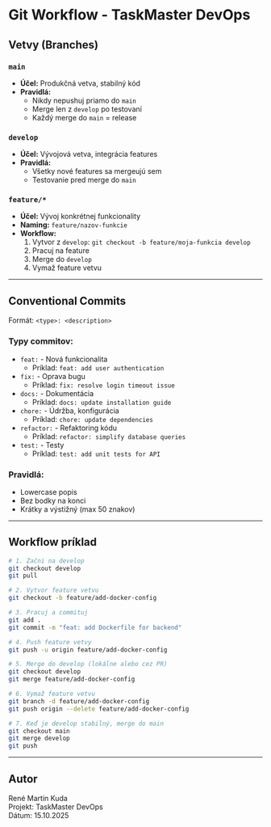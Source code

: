 # Git Workflow - TaskMaster DevOps

## Vetvy (Branches)

### `main`
- **Účel:** Produkčná vetva, stabilný kód
- **Pravidlá:** 
  - Nikdy nepushuj priamo do `main`
  - Merge len z `develop` po testovaní
  - Každý merge do `main` = release

### `develop`
- **Účel:** Vývojová vetva, integrácia features
- **Pravidlá:**
  - Všetky nové features sa mergeujú sem
  - Testovanie pred merge do `main`

### `feature/*`
- **Účel:** Vývoj konkrétnej funkcionality
- **Naming:** `feature/nazov-funkcie`
- **Workflow:**
  1. Vytvor z `develop`: `git checkout -b feature/moja-funkcia develop`
  2. Pracuj na feature
  3. Merge do `develop`
  4. Vymaž feature vetvu

---

## Conventional Commits

Formát: `<type>: <description>`

### Typy commitov:
- `feat:` - Nová funkcionalita
  - Príklad: `feat: add user authentication`
- `fix:` - Oprava bugu
  - Príklad: `fix: resolve login timeout issue`
- `docs:` - Dokumentácia
  - Príklad: `docs: update installation guide`
- `chore:` - Údržba, konfigurácia
  - Príklad: `chore: update dependencies`
- `refactor:` - Refaktoring kódu
  - Príklad: `refactor: simplify database queries`
- `test:` - Testy
  - Príklad: `test: add unit tests for API`

### Pravidlá:
- Lowercase popis
- Bez bodky na konci
- Krátky a výstižný (max 50 znakov)

---

## Workflow príklad
```bash
# 1. Začni na develop
git checkout develop
git pull

# 2. Vytvor feature vetvu
git checkout -b feature/add-docker-config

# 3. Pracuj a commituj
git add .
git commit -m "feat: add Dockerfile for backend"

# 4. Push feature vetvy
git push -u origin feature/add-docker-config

# 5. Merge do develop (lokálne alebo cez PR)
git checkout develop
git merge feature/add-docker-config

# 6. Vymaž feature vetvu
git branch -d feature/add-docker-config
git push origin --delete feature/add-docker-config

# 7. Keď je develop stabilný, merge do main
git checkout main
git merge develop
git push
```

---

## Autor
René Martin Kuda  
Projekt: TaskMaster DevOps  
Dátum: 15.10.2025
